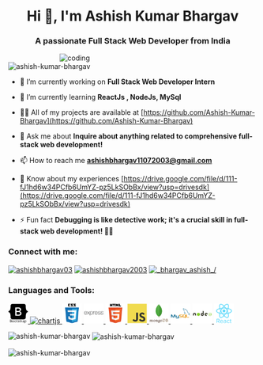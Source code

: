 <h1 align="center">Hi 👋, I'm Ashish Kumar Bhargav</h1>
<h3 align="center">A passionate Full Stack Web Developer from India</h3>

<img align="right" alt="coding" width="400" src="https://media1.giphy.com/media/v1.Y2lkPTc5MGI3NjExaW9yeHJ6YTQ2bWdnOWNubXA5b285b2VuaWU4bGltODZycG9iam52ciZlcD12MV9pbnRlcm5hbF9naWZfYnlfaWQmY3Q9Zw/qgQUggAC3Pfv687qPC/giphy.gif"/>

<p align="left"> <img src="https://komarev.com/ghpvc/?username=ashish-kumar-bhargav&label=Profile%20views&color=0e75b6&style=flat" alt="ashish-kumar-bhargav" /> </p>

- 🔭 I’m currently working on **Full Stack Web Developer Intern**

- 🌱 I’m currently learning **ReactJs , NodeJs, MySql**

- 👨‍💻 All of my projects are available at [https://github.com/Ashish-Kumar-Bhargav](https://github.com/Ashish-Kumar-Bhargav)

- 💬 Ask me about **Inquire about anything related to comprehensive full-stack web development!**

- 📫 How to reach me **ashishbhargav11072003@gmail.com**

- 📄 Know about my experiences [https://drive.google.com/file/d/111-fJ1hd6w34PCfb6UmYZ-pz5LkSObBx/view?usp=drivesdk](https://drive.google.com/file/d/111-fJ1hd6w34PCfb6UmYZ-pz5LkSObBx/view?usp=drivesdk)

- ⚡ Fun fact **Debugging is like detective work; it's a crucial skill in full-stack web development! 🕵️‍♂️**

<h3 align="left">Connect with me:</h3>
<p align="left">
<a href="https://twitter.com/ashishbhargav03" target="blank"><img align="center" src="https://raw.githubusercontent.com/rahuldkjain/github-profile-readme-generator/master/src/images/icons/Social/twitter.svg" alt="ashishbhargav03" height="30" width="40" /></a>
<a href="https://linkedin.com/in/ashishbhargav2003" target="blank"><img align="center" src="https://raw.githubusercontent.com/rahuldkjain/github-profile-readme-generator/master/src/images/icons/Social/linked-in-alt.svg" alt="ashishbhargav2003" height="30" width="40" /></a>
<a href="https://instagram.com/_bhargav_ashish_/" target="blank"><img align="center" src="https://raw.githubusercontent.com/rahuldkjain/github-profile-readme-generator/master/src/images/icons/Social/instagram.svg" alt="_bhargav_ashish_/" height="30" width="40" /></a>
</p>

<h3 align="left">Languages and Tools:</h3>
<p align="left"> <a href="https://getbootstrap.com" target="_blank" rel="noreferrer"> <img src="https://raw.githubusercontent.com/devicons/devicon/master/icons/bootstrap/bootstrap-plain-wordmark.svg" alt="bootstrap" width="40" height="40"/> </a> <a href="https://www.chartjs.org" target="_blank" rel="noreferrer"> <img src="https://www.chartjs.org/media/logo-title.svg" alt="chartjs" width="40" height="40"/> </a> <a href="https://www.w3schools.com/css/" target="_blank" rel="noreferrer"> <img src="https://raw.githubusercontent.com/devicons/devicon/master/icons/css3/css3-original-wordmark.svg" alt="css3" width="40" height="40"/> </a> <a href="https://expressjs.com" target="_blank" rel="noreferrer"> <img src="https://raw.githubusercontent.com/devicons/devicon/master/icons/express/express-original-wordmark.svg" alt="express" width="40" height="40"/> </a> <a href="https://www.w3.org/html/" target="_blank" rel="noreferrer"> <img src="https://raw.githubusercontent.com/devicons/devicon/master/icons/html5/html5-original-wordmark.svg" alt="html5" width="40" height="40"/> </a> <a href="https://developer.mozilla.org/en-US/docs/Web/JavaScript" target="_blank" rel="noreferrer"> <img src="https://raw.githubusercontent.com/devicons/devicon/master/icons/javascript/javascript-original.svg" alt="javascript" width="40" height="40"/> </a> <a href="https://www.mongodb.com/" target="_blank" rel="noreferrer"> <img src="https://raw.githubusercontent.com/devicons/devicon/master/icons/mongodb/mongodb-original-wordmark.svg" alt="mongodb" width="40" height="40"/> </a> <a href="https://www.mysql.com/" target="_blank" rel="noreferrer"> <img src="https://raw.githubusercontent.com/devicons/devicon/master/icons/mysql/mysql-original-wordmark.svg" alt="mysql" width="40" height="40"/> </a> <a href="https://nodejs.org" target="_blank" rel="noreferrer"> <img src="https://raw.githubusercontent.com/devicons/devicon/master/icons/nodejs/nodejs-original-wordmark.svg" alt="nodejs" width="40" height="40"/> </a> <a href="https://reactjs.org/" target="_blank" rel="noreferrer"> <img src="https://raw.githubusercontent.com/devicons/devicon/master/icons/react/react-original-wordmark.svg" alt="react" width="40" height="40"/> </a> </p>

<p><img align="left" src="https://github-readme-stats.vercel.app/api/top-langs?username=ashish-kumar-bhargav&show_icons=true&locale=en&layout=compact" alt="ashish-kumar-bhargav" /></p>

<p>&nbsp;<img align="center" src="https://github-readme-stats.vercel.app/api?username=ashish-kumar-bhargav&show_icons=true&locale=en" alt="ashish-kumar-bhargav" /></p>

<p><img align="center" src="https://github-readme-streak-stats.herokuapp.com/?user=ashish-kumar-bhargav&" alt="ashish-kumar-bhargav" /></p>
